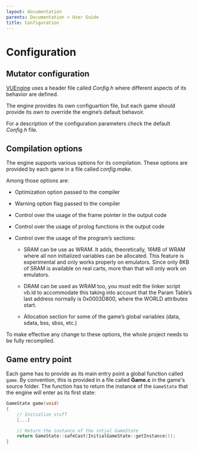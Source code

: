 ```yaml
---
layout: documentation
parents: Documentation > User Guide
title: Configuration
---
```


# Configuration

## Mutator configuration

[VUEngine](https://github.com/VUEngine/VUEngine-Core) uses a header file called _Config.h_ where different aspects of its behavior are defined.

The engine provides its own configuartion file, but each game should provide its own to override the engine’s default behavoir.

For a description of the configuration parameters check the default _Config.h_ file.

## Compilation options

The engine supports various options for its compilation. These options are provided by each game in a file called _config.make_.

Among those options are:

- Optimization option passed to the compiler

- Warning option flag passed to the compiler

- Control over the usage of the frame pointer in the output code

- Control over the usage of prolog functions in the output code

- Control over the usage of the program’s sections:

  - SRAM can be use as WRAM. It adds, theoretically, 16MB of WRAM where all non initialized variables can be allocated. This feature is experimental and only works properly on emulators. Since only 8KB of SRAM is available on real carts, more than that will only work on emulators.

  - DRAM can be used as WRAM too, you must edit the linker script vb.ld to accommodate this taking into account that the Param Table’s last address normally is 0x0003D800, where the WORLD attributes start.

  - Allocation section for some of the game’s global variables (data, sdata, bss, sbss, etc.)

To make effective any change to these options, the whole project needs to be fully recompiled.

## Game entry point

Each game has to provide as its main entry point a global function called `game`. By convention, this is provided in a file called **Game.c** in the game's source folder. The function has to return the instance of the `GameState` that the engine will enter as its first state:

```cpp
GameState game(void)
{
    // Initialize stuff
    [...]

    // Return the instance of the intial GameState
    return GameState::safeCast(InitialGameState::getInstance());
}
```
